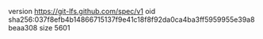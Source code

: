 version https://git-lfs.github.com/spec/v1
oid sha256:037f8efb4b14866715137f9e41c18f8f92da0ca4ba3ff5959955e39a8beaa308
size 5601
